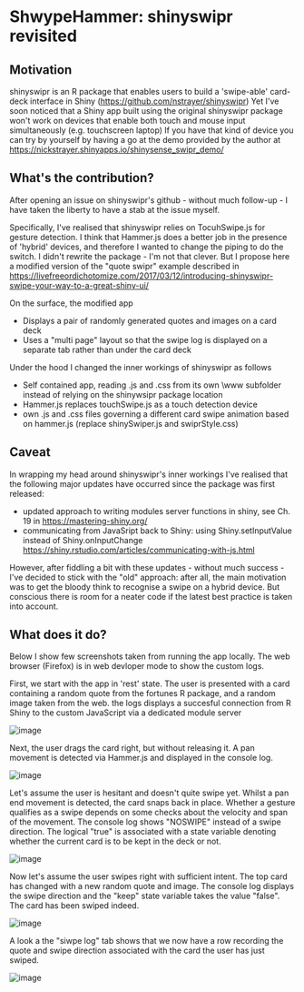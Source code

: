 # ShwypeHammer: shinyswipr revisited

## Motivation
shinyswipr is an R package that enables users to build a 'swipe-able' card-deck interface in Shiny (https://github.com/nstrayer/shinyswipr)
Yet I've soon noticed that a Shiny app built using the original shinyswipr package won't work on devices that enable both touch and mouse input simultaneously (e.g. touchscreen laptop)
If you have that kind of device you can try by yourself by having a go at the demo provided by the author at https://nickstrayer.shinyapps.io/shinysense_swipr_demo/

## What's the contribution?
After opening an issue on shinyswipr's github - without much follow-up - I have taken the liberty to have a stab at the issue myself.

Specifically, I've realised that shinyswipr relies on TocuhSwipe.js for gesture detection. I think that Hammer.js does a better job in the presence of 'hybrid' devices, and therefore I wanted to change the piping to do the switch.
I didn't rewrite the package - I'm not that clever. But I propose here a modified version of the "quote swipr" example described in https://livefreeordichotomize.com/2017/03/12/introducing-shinyswipr-swipe-your-way-to-a-great-shiny-ui/

On the surface, the modified app
- Displays a pair of randomly generated quotes and images on a card deck 
- Uses a "multi page" layout so that the swipe log is displayed on a separate tab rather than under the card deck

Under the hood I changed the inner workings of shinyswipr as follows
- Self contained app, reading .js and .css from its own \www subfolder instead of relying on the shinywsipr package location
- Hammer.js replaces touchSwipe.js as a touch detection device
- own .js and .css files governing a different card swipe animation based on hammer.js (replace shinySwiper.js and swiprStyle.css) 

## Caveat
In wrapping my head around shinyswipr's inner workings I've realised that the following major updates have occurred since the package was first released:
- updated approach to writing modules server functions in shiny, see Ch. 19 in https://mastering-shiny.org/
- communicating from JavaSript back to Shiny: using Shiny.setInputValue instead of Shiny.onInputChange https://shiny.rstudio.com/articles/communicating-with-js.html

However, after fiddling a bit with these updates - without much success - I've decided to stick with the "old" approach: after all, the main motivation was to get the bloody think to recognise a swipe on a hybrid device. But conscious there is room for a neater code if the latest best practice is taken into account.

## What does it do?
Below I show few screenshots taken from running the app locally. The web browser (Firefox) is in web devloper mode to show the custom logs.

First, we start with the app in 'rest' state. The user is presented with a card containing a random quote from the fortunes R package, and a random image taken from the web. the logs displays a succesful connection from R Shiny to the custom JavaScript via a dedicated module server

![image](https://user-images.githubusercontent.com/55926257/135081817-57f2ad00-88ed-4ffa-b901-11be545b77e4.png)

Next, the user drags the card right, but without releasing it.  A pan movement is detected via Hammer.js and displayed in the console log.

![image](https://user-images.githubusercontent.com/55926257/135082132-e6bfe8c0-6817-436c-8c96-781e2ad2712f.png)

Let's assume the user is hesitant and doesn't quite swipe yet. Whilst a pan end movement is detected, the card snaps back in place. Whether a gesture qualifies as a swipe depends on some checks about the velocity and span of the movement. The console log shows "NOSWIPE" instead of a swipe direction. The logical "true" is associated with a state variable denoting whether the current card is to be kept in the deck or not. 

![image](https://user-images.githubusercontent.com/55926257/135082271-767f52e1-9936-462d-8f95-a53752dbfda0.png)

Now let's assume the user swipes right with sufficient intent. The top card has changed with a new random quote and image. The console log displays the swipe direction and the "keep" state variable takes the value "false". The card has been swiped indeed.

![image](https://user-images.githubusercontent.com/55926257/135082557-5aa8d0c4-a260-40ff-8093-c045e565b7ff.png)

A look a the "siwpe log" tab shows that we now have a row recording the quote and swipe direction associated with the card the user has just swiped.

![image](https://user-images.githubusercontent.com/55926257/135082924-734f941f-eedb-4911-b535-0d1bbe521172.png)


